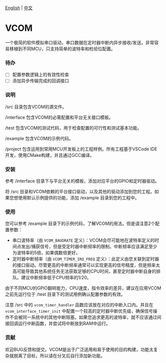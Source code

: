 [English](README.md) | [中文](README_cn.md)

# VCOM

一个极简的软件模拟串口驱动，串口数据在定时器中断内异步接收/发送。非常容易移植到不同MCU，只支持简单的波特率和检验位配置。

### 待办

- [ ] 配置参数逻辑上的有效性检查
- [ ] 添加异步传输完成的回调接口

### 说明

/src 目录包含VCOM的源文件。

/interface 包含VCOM的必需配置和平台无关接口模板。

/test 包含VCOM的测试代码，用于检查配置的可行性和测试基本功能。

/example 包含VCOM的示例代码。

/project 包含运用到常用MCU开发板上的工程样例。所有工程基于VSCode IDE开发，使用CMake构建，并且通过GCC编译。

### 安装

参考 /interface 目录下与平台无关的模板，添加对应平台的GPIO和定时器驱动。

将 /src 目录和VCOM依赖的平台接口驱动，以及其他的驱动添加到您的工程。如果您想使用默认示例提供的功能，添加 /example 目录到您的工程中。

### 使用

您可以参考 /example 目录下的示例代码，了解VCOM的用法。但是请注意2个配置参数：

- 串口波特率（由 `VCOM_BAUDRATE` 定义）：VCOM会尽可能地在波特率定义的时间点发出/捕获信号，但是受定时器中断频率的限制。中断频率应该满足至少为波特率的5倍，如果偶数倍更好。
- 定时器中断频率（由 `VCOM_TIMER_IRQ_FREQ` 定义）：此定义由您关联到定时器的接口驱动。尽管更高的中断频率通常可以实现更高的信号精度，但是频率太高可能导致其他系统任务无法获取足够的CPU时间，甚至定时器中断自身的排队。建议中断频率低于CPU频率的1/20。

由于不同MCU的GPIO翻转能力，CPU速度，指令效率的差异，建议在应用VCOM之前先运行位于 /test 目录下的测试用例确认配置参数的有效。

注意 /src 中的 `vcom_timer_handler` 函数应该放在对应的中断入口内。并且在 `vcom_interface_timer_init` 中配置一个较高的定时器中断优先级，确保信号操作不会被同一系统中的其他中断阻塞。如果您追求更高的波特率，就不应该通过间接回调运行中断函数，并尝试将中断放到RAM中运行。

### 贡献

欢迎BUG反馈和提交。VCOM是出于广泛适用和易于使用的目的构建，功能太复杂就脱离了目标，所以请在分叉后自行添加新功能。
